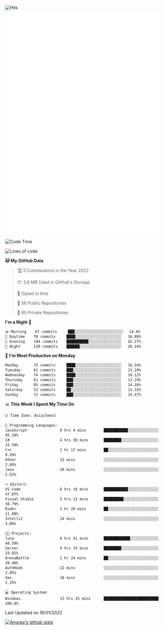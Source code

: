 ![Hits](https://hits.seeyoufarm.com/api/count/incr/badge.svg?url=https%3A%2F%2Fgithub.com%2Fkokose1234&count_bg=%2379C83D&title_bg=%23555555&icon=apple.svg&icon_color=%23E7E7E7&title=hits&edge_flat=false)
<br/>
![Metrics](https://github.com/kokose1234/kokose1234/blob/main/github-metrics.svg)

<!--START_SECTION:waka-->
![Code Time](http://img.shields.io/badge/Code%20Time-366%20hrs%2047%20mins-blue)

![Lines of code](https://img.shields.io/badge/From%20Hello%20World%20I%27ve%20Written-8%20Million%20lines%20of%20code-blue)

**🐱 My GitHub Data** 

> 🏆 5 Contributions in the Year 2022
 > 
> 📦 3.6 MB Used in GitHub's Storage 
 > 
> 💼 Opted to Hire
 > 
> 📜 58 Public Repositories 
 > 
> 🔑 89 Private Repositories  
 > 
**I'm a Night 🦉** 

```text
🌞 Morning    67 commits     ███░░░░░░░░░░░░░░░░░░░░░░   14.6% 
🌆 Daytime    78 commits     ████░░░░░░░░░░░░░░░░░░░░░   16.99% 
🌃 Evening    194 commits    ██████████░░░░░░░░░░░░░░░   42.27% 
🌙 Night      120 commits    ██████░░░░░░░░░░░░░░░░░░░   26.14%

```
📅 **I'm Most Productive on Monday** 

```text
Monday       75 commits     ████░░░░░░░░░░░░░░░░░░░░░   16.34% 
Tuesday      61 commits     ███░░░░░░░░░░░░░░░░░░░░░░   13.29% 
Wednesday    74 commits     ████░░░░░░░░░░░░░░░░░░░░░   16.12% 
Thursday     61 commits     ███░░░░░░░░░░░░░░░░░░░░░░   13.29% 
Friday       65 commits     ███░░░░░░░░░░░░░░░░░░░░░░   14.16% 
Saturday     52 commits     ██░░░░░░░░░░░░░░░░░░░░░░░   11.33% 
Sunday       71 commits     ███░░░░░░░░░░░░░░░░░░░░░░   15.47%

```


📊 **This Week I Spent My Time On** 

```text
⌚︎ Time Zone: Asia/Seoul

💬 Programming Languages: 
JavaScript               6 hrs 4 mins        ███████████░░░░░░░░░░░░░░   45.24% 
C#                       4 hrs 30 mins       ████████░░░░░░░░░░░░░░░░░   33.59% 
C++                      1 hr 17 mins        ██░░░░░░░░░░░░░░░░░░░░░░░   9.59% 
Other                    22 mins             ░░░░░░░░░░░░░░░░░░░░░░░░░   2.84% 
Java                     20 mins             ░░░░░░░░░░░░░░░░░░░░░░░░░   2.52%

🔥 Editors: 
VS Code                  6 hrs 19 mins       ███████████░░░░░░░░░░░░░░   47.07% 
Visual Studio            5 hrs 12 mins       █████████░░░░░░░░░░░░░░░░   38.79% 
Rider                    1 hr 29 mins        ██░░░░░░░░░░░░░░░░░░░░░░░   11.08% 
IntelliJ                 24 mins             ░░░░░░░░░░░░░░░░░░░░░░░░░   3.06%

🐱‍💻 Projects: 
luna                     6 hrs 31 mins       ████████████░░░░░░░░░░░░░   48.59% 
Server                   4 hrs 33 mins       ████████░░░░░░░░░░░░░░░░░   33.92% 
ArenaBattle              1 hr 24 mins        ██░░░░░░░░░░░░░░░░░░░░░░░   10.46% 
AuthHook                 22 mins             ░░░░░░░░░░░░░░░░░░░░░░░░░   2.85% 
Vex                      18 mins             ░░░░░░░░░░░░░░░░░░░░░░░░░   2.35%

💻 Operating System: 
Windows                  13 hrs 25 mins      █████████████████████████   100.0%

```


 Last Updated on 16/01/2022
<!--END_SECTION:waka-->

[![Anurag's github stats](https://github-readme-stats.vercel.app/api?username=kokose1234&theme=dracula)](https://github.com/anuraghazra/github-readme-stats)



	
